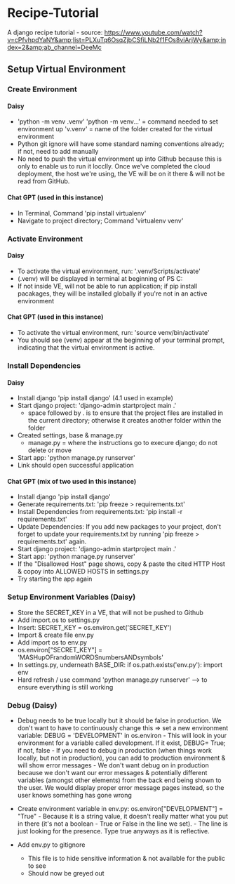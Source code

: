 # Recipe-Tutorial
A django recipe tutorial - source: https://www.youtube.com/watch?v=cPfvhpdYaNY&amp;list=PLXuTq6OsqZjbCSfiLNb2f1FOs8viArjWy&amp;index=2&amp;ab_channel=DeeMc


## Setup Virtual Environment

### Create Environment

#### Daisy
- 'python -m venv .venv' 
    'python -m venv...' = command needed to set environment up
    'v.venv' = name of the folder created for the virtual environment
- Python git ignore will have some standard naming conventions already; if not, need to add manually
- No need to push the virtual environment up into Github because this is only to enable us to run it locclly. Once we've completed the cloud deployment, the host we're using, the VE will be on it there & will not be read from GitHub.

#### Chat GPT (used in this instance)
- In Terminal, Command 'pip install virtualenv'
- Navigate to project directory; Command 'virtualenv venv'


### Activate Environment

#### Daisy
- To activate the virtual environment, run: '.venv/Scripts/activate'
- (.venv) will be displayed in terminal at beginning of PS C:
- If not inside VE, will not be able to run application; if pip install pacakages, they will be installed globally if you're not in an active environment

#### Chat GPT (used in this instance)
- To activate the virtual environment, run: 'source venv/bin/activate'
- You should see (venv) appear at the beginning of your terminal prompt, indicating that the virtual environment is active.


### Install Dependencies

#### Daisy
- Install django 'pip install django' (4.1 used in example)
- Start django project: 'django-admin startproject main .'
    - space followed by . is to ensure that the project files are installed in the current directory; otherwise it creates another folder within the folder
- Created settings, base & manage.py 
    - manage.py = where the instructions go to execure django; do not delete or move
- Start app: 'python manage.py runserver'
- Link should open successful application


#### Chat GPT (mix of two used in this instance)
- Install django 'pip install django'
- Generate requirements.txt: 'pip freeze > requirements.txt'
- Install Dependencies from requirements.txt: 'pip install -r requirements.txt'
- Update Dependencies: If you add new packages to your project, don't forget to update your requirements.txt by running 'pip freeze > requirements.txt' again.
- Start django project: 'django-admin startproject main .'
- Start app: 'python manage.py runserver'
- If the "Disallowed Host" page shows, copy & paste the cited HTTP Host & copoy into ALLOWED HOSTS in settings.py
- Try starting the app again


### Setup Environment Variables (Daisy)
- Store the SECRET_KEY in a VE, that will not be pushed to Github 
- Add import.os to settings.py
- Insert: SECRET_KEY = os.environ.get('SECRET_KEY')
- Import & create file env.py
- Add import os to env.py
- os.environ["SECRET_KEY"] = 'MASHupOFrandomWORDSnumbersANDsymbols'
- In settings.py, underneath BASE_DIR:
        if os.path.exists('env.py'):
            import env
- Hard refresh / use command 'python manage.py runserver' --> to ensure everything is still working


### Debug (Daisy)
- Debug needs to be true locally but it should be false in production. We don't want to have to continuously change this => set a new environment variable:
    DEBUG = 'DEVELOPMENT' in os.environ
        - This will look in your environment for a variable called development. If it exist, DEBUG= True; if not, false
        - If you need to debug in production (when things work locally, but not in production), you can add to production environment & will show error messages
        - We don't want debug on in production because we don't want our error messages & potentially different variables (amongst other elements) from the back end being shown to the user. We would display proper error message pages instead, so the user knows something has gone wrong
- Create environment variable in env.py:
    os.environ["DEVELOPMENT"] = "True"
        - Because it is a string value, it doesn't really matter what you put in there (it's not a boolean - True or False in the line we set). 
        - The line is just looking for the presence. Type true anyways as it is reflective.

- Add env.py to gitignore
    - This file is to hide sensitive information & not available for the public to see
    - Should now be greyed out

